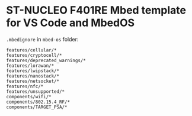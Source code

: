 # ST-NUCLEO F401RE Mbed template for VS Code and MbedOS

`.mbedignore` in `mbed-os` folder:

```
features/cellular/*
features/cryptocell/*
features/deprecated_warnings/*
features/lorawan/*
features/lwipstack/*
features/nanostack/*
features/netsocket/*
features/nfc/*
features/unsupported/*
components/wifi/*
components/802.15.4_RF/*
components/TARGET_PSA/*
```